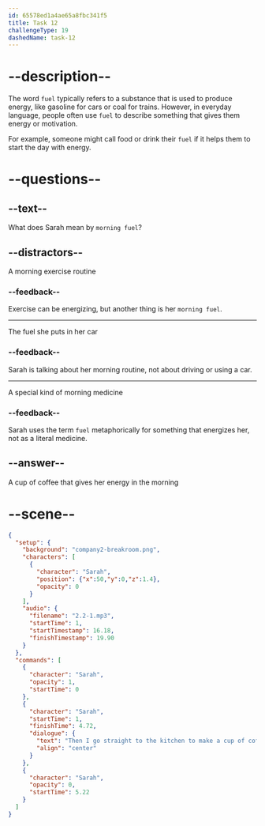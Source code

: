 ```yaml
---
id: 65578ed1a4ae65a8fbc341f5
title: Task 12
challengeType: 19
dashedName: task-12
---
```


<!-- (Audio) Sarah: Then, I go straight to the kitchen to make a cup of coffee. It's my morning fuel! -->

# --description--

The word `fuel` typically refers to a substance that is used to produce energy, like gasoline for cars or coal for trains. However, in everyday language, people often use `fuel` to describe something that gives them energy or motivation. 

For example, someone might call food or drink their `fuel` if it helps them to start the day with energy.

# --questions--

## --text--

What does Sarah mean by `morning fuel`?

## --distractors--

A morning exercise routine

### --feedback--

Exercise can be energizing, but another thing is her `morning fuel`.

---

The fuel she puts in her car

### --feedback--

Sarah is talking about her morning routine, not about driving or using a car.

---

A special kind of morning medicine

### --feedback--

Sarah uses the term `fuel` metaphorically for something that energizes her, not as a literal medicine.

## --answer--

A cup of coffee that gives her energy in the morning

# --scene--

```json
{
  "setup": {
    "background": "company2-breakroom.png",
    "characters": [
      {
        "character": "Sarah",
        "position": {"x":50,"y":0,"z":1.4},
        "opacity": 0
      }
    ],
    "audio": {
      "filename": "2.2-1.mp3",
      "startTime": 1,
      "startTimestamp": 16.18,
      "finishTimestamp": 19.90
    }
  },
  "commands": [
    {
      "character": "Sarah",
      "opacity": 1,
      "startTime": 0
    },
    {
      "character": "Sarah",
      "startTime": 1,
      "finishTime": 4.72,
      "dialogue": {
        "text": "Then I go straight to the kitchen to make a cup of coffee. It's my morning fuel.",
        "align": "center"
      }
    },
    {
      "character": "Sarah",
      "opacity": 0,
      "startTime": 5.22
    }
  ]
}
```

